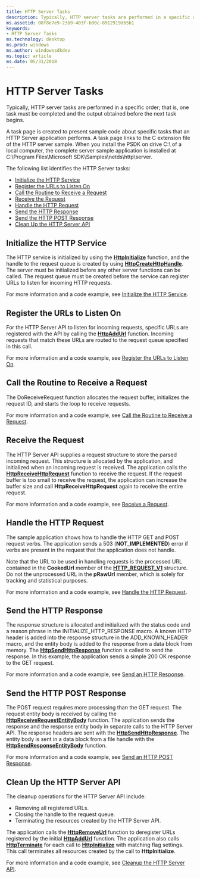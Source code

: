 ```yaml
---
title: HTTP Server Tasks
description: Typically, HTTP server tasks are performed in a specific order; that is, one task must be completed and the output obtained before the next task begins.
ms.assetid: 08f8e7e9-23b9-403f-b00c-8912919d65b1
keywords:
- HTTP Server Tasks
ms.technology: desktop
ms.prod: windows
ms.author: windowssdkdev
ms.topic: article
ms.date: 05/31/2018
---
```


# HTTP Server Tasks

Typically, HTTP server tasks are performed in a specific order; that is, one task must be completed and the output obtained before the next task begins.

A task page is created to present sample code about specific tasks that an HTTP Server application performs. A task page links to the C extension file of the HTTP server sample. When you install the PSDK on drive C:\\ of a local computer, the complete server sample application is installed at C:\\Program Files\\Microsoft SDK\\Samples\\netds\\http\\server.

The following list identifies the HTTP Server tasks:

-   [Initialize the HTTP Service](#initialize-the-http-service)
-   [Register the URLs to Listen On](#register-the-urls-to-listen-on)
-   [Call the Routine to Receive a Request](#call-the-routine-to-receive-a-request)
-   [Receive the Request](#receive-the-request)
-   [Handle the HTTP Request](#handle-the-http-request)
-   [Send the HTTP Response](#send-the-http-response)
-   [Send the HTTP POST Response](#send-the-http-post-response)
-   [Clean Up the HTTP Server API](#clean-up-the-http-server-api)

## Initialize the HTTP Service

The HTTP service is initialized by using the [**HttpInitialize**](httpinitialize.md) function, and the handle to the request queue is created by using [**HttpCreateHttpHandle**](httpcreatehttphandle.md). The server must be initialized before any other server functions can be called. The request queue must be created before the service can register URLs to listen for incoming HTTP requests.

For more information and a code example, see [Initialize the HTTP Service](http-server-sample-application.md#initialize-the-http-service).

## Register the URLs to Listen On

For the HTTP Server API to listen for incoming requests, specific URLs are registered with the API by calling the [**HttpAddUrl**](httpaddurl.md) function. Incoming requests that match these URLs are routed to the request queue specified in this call.

For more information and a code example, see [Register the URLs to Listen On](http-server-sample-application.md#register-the-urls-to-listen-on).

## Call the Routine to Receive a Request

The DoReceiveRequest function allocates the request buffer, initializes the request ID, and starts the loop to receive requests.

For more information and a code example, see [Call the Routine to Receive a Request](http-server-sample-application.md#call-the-routine-to-receive-a-request).

## Receive the Request

The HTTP Server API supplies a request structure to store the parsed incoming request. This structure is allocated by the application, and initialized when an incoming request is received. The application calls the [**HttpReceiveHttpRequest**](httpreceivehttprequest.md) function to receive the request. If the request buffer is too small to receive the request, the application can increase the buffer size and call **HttpReceiveHttpRequest** again to receive the entire request.

For more information and a code example, see [Receive a Request](http-server-sample-application.md#receive-a-request).

## Handle the HTTP Request

The sample application shows how to handle the HTTP GET and POST request verbs. The application sends a 503 (**NOT\_IMPLEMENTED**) error if verbs are present in the request that the application does not handle.

Note that the URL to be used in handling requests is the processed URL contained in the **CookedUrl** member of the [**HTTP\_REQUEST\_V1**](http-request-v1.md) structure. Do not the unprocessed URL in the **pRawUrl** member, which is solely for tracking and statistical purposes.

For more information and a code example, see [Handle the HTTP Request](http-server-sample-application.md#handle-the-http-request).

## Send the HTTP Response

The response structure is allocated and initialized with the status code and a reason phrase in the INITIALIZE\_HTTP\_RESPONSE macro. A known HTTP header is added into the response structure in the ADD\_KNOWN\_HEADER macro, and the entity body is added to the response from a data block from memory. The [**HttpSendHttpResponse**](httpsendhttpresponse.md) function is called to send the response. In this example, the application sends a simple 200 OK response to the GET request.

For more information and a code example, see [Send an HTTP Response](http-server-sample-application.md#send-an-http-response).

## Send the HTTP POST Response

The POST request requires more processing than the GET request. The request entity body is received by calling the [**HttpReceiveRequestEntityBody**](httpreceiverequestentitybody.md) function. The application sends the response and the response entity body in separate calls to the HTTP Server API. The response headers are sent with the [**HttpSendHttpResponse**](httpsendhttpresponse.md). The entity body is sent in a data block from a file handle with the [**HttpSendResponseEntityBody**](httpsendresponseentitybody.md) function.

For more information and a code example, see [Send an HTTP POST Response](http-server-sample-application.md#send-an-http-post-response).

## Clean Up the HTTP Server API

The cleanup operations for the HTTP Server API include:

-   Removing all registered URLs.
-   Closing the handle to the request queue.
-   Terminating the resources created by the HTTP Server API.

The application calls the [**HttpRemoveUrl**](httpremoveurl.md) function to deregister URLs registered by the initial [**HttpAddUrl**](httpaddurl.md) function. The application also calls [**HttpTerminate**](httpterminate.md) for each call to [**HttpInitialize**](httpinitialize.md) with matching flag settings. This call terminates all resources created by the call to **HttpInitialize**.

For more information and a code example, see [Cleanup the HTTP Server API](http-server-sample-application.md#cleanup-the-http-server-api).

 

 





